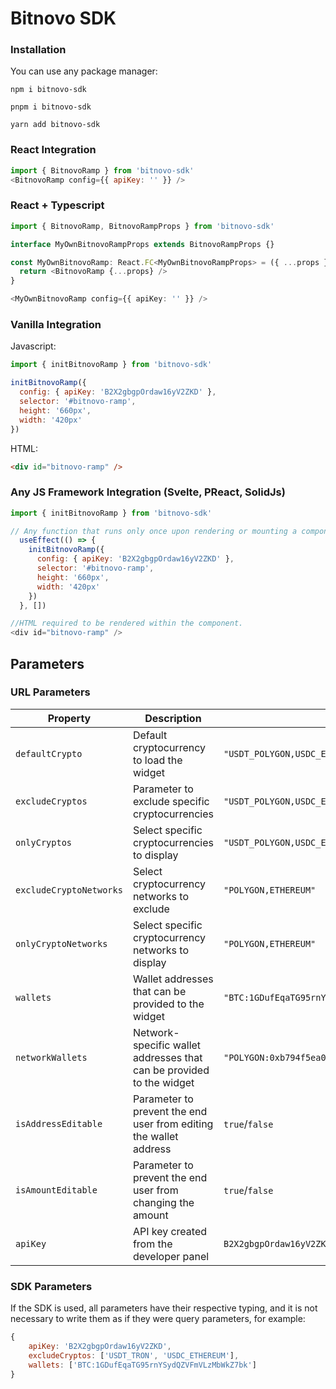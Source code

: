 # Bitnovo SDK

### Installation

You can use any package manager:

```npm
npm i bitnovo-sdk
```

```npm
pnpm i bitnovo-sdk
```

```npm
yarn add bitnovo-sdk
```

### React Integration

```javascript
import { BitnovoRamp } from 'bitnovo-sdk'
<BitnovoRamp config={{ apiKey: '' }} />
```

### React + Typescript

```typescript
import { BitnovoRamp, BitnovoRampProps } from 'bitnovo-sdk'

interface MyOwnBitnovoRampProps extends BitnovoRampProps {}

const MyOwnBitnovoRamp: React.FC<MyOwnBitnovoRampProps> = ({ ...props }) => {
  return <BitnovoRamp {...props} />
}

<MyOwnBitnovoRamp config={{ apiKey: '' }} />
```

### Vanilla Integration

Javascript:

```javascript
import { initBitnovoRamp } from 'bitnovo-sdk'

initBitnovoRamp({
  config: { apiKey: 'B2X2gbgpOrdaw16yV2ZKD' },
  selector: '#bitnovo-ramp',
  height: '660px',
  width: '420px'
})
```

HTML:

```html
<div id="bitnovo-ramp" />
```

### Any JS Framework Integration (Svelte, PReact, SolidJs)

```javascript
import { initBitnovoRamp } from 'bitnovo-sdk'

// Any function that runs only once upon rendering or mounting a component.
  useEffect(() => {
    initBitnovoRamp({
      config: { apiKey: 'B2X2gbgpOrdaw16yV2ZKD' },
      selector: '#bitnovo-ramp',
      height: '660px',
      width: '420px'
    })
  }, [])

//HTML required to be rendered within the component.
<div id="bitnovo-ramp" />
```

## Parameters

### URL Parameters

| Property                | Description                                                          | Example                                                                                                    |
| ----------------------- | -------------------------------------------------------------------- | ---------------------------------------------------------------------------------------------------------- |
| `defaultCrypto`         | Default cryptocurrency to load the widget                            | `"USDT_POLYGON,USDC_ETHEREUM"`                                                                             |
| `excludeCryptos`        | Parameter to exclude specific cryptocurrencies                       | `"USDT_POLYGON,USDC_ETHEREUM"`                                                                             |
| `onlyCryptos`           | Select specific cryptocurrencies to display                          | `"USDT_POLYGON,USDC_ETHEREUM"`                                                                             |
| `excludeCryptoNetworks` | Select cryptocurrency networks to exclude                            | `"POLYGON,ETHEREUM"`                                                                                       |
| `onlyCryptoNetworks`    | Select specific cryptocurrency networks to display                   | `"POLYGON,ETHEREUM"`                                                                                       |
| `wallets`               | Wallet addresses that can be provided to the widget                  | `"BTC:1GDufEqaTG95rnYSydQZVFmVLzMbWkZ7bk,USDT_POLYGON:0xb794f5ea0ba39494ce839613fffba74279579268"`         |
| `networkWallets`        | Network-specific wallet addresses that can be provided to the widget | `"POLYGON:0xb794f5ea0ba39494ce839613fffba74279579268,ETHEREUM:0xb794f5ea0ba39494ce839613fffba74279579268"` |
| `isAddressEditable`     | Parameter to prevent the end user from editing the wallet address    | `true`/`false`                                                                                             |
| `isAmountEditable`      | Parameter to prevent the end user from changing the amount           | `true`/`false`                                                                                             |
| `apiKey`                | API key created from the developer panel                             | `B2X2gbgpOrdaw16yV2ZKD`                                                                                    |

### SDK Parameters

If the SDK is used, all parameters have their respective typing, and it is not necessary to write them as if they were query parameters, for example:

```javascript
{
    apiKey: 'B2X2gbgpOrdaw16yV2ZKD',
    excludeCryptos: ['USDT_TRON', 'USDC_ETHEREUM'],
    wallets: ['BTC:1GDufEqaTG95rnYSydQZVFmVLzMbWkZ7bk']
}
```
